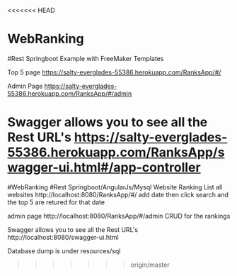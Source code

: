 <<<<<<< HEAD
# WebRanking
#Rest Springboot Example with FreeMaker Templates

Top 5 page
https://salty-everglades-55386.herokuapp.com/RanksApp/#/

Admin Page
https://salty-everglades-55386.herokuapp.com/RanksApp/#/admin

Swagger allows you to see all the Rest URL's
https://salty-everglades-55386.herokuapp.com/RanksApp/swagger-ui.html#/app-controller
=======
#WebRanking
#Rest Springboot/AngularJs/Mysql
Website Ranking
List all websites
http://localhost:8080/RanksApp/#/
add date then click search and the top 5 are retured for that date

admin page
http://localhost:8080/RanksApp/#/admin
CRUD  for the rankings

Swagger allows you to see all the Rest URL's
http://localhost:8080/swagger-ui.html

Database dump is under resources/sql



>>>>>>> origin/master


